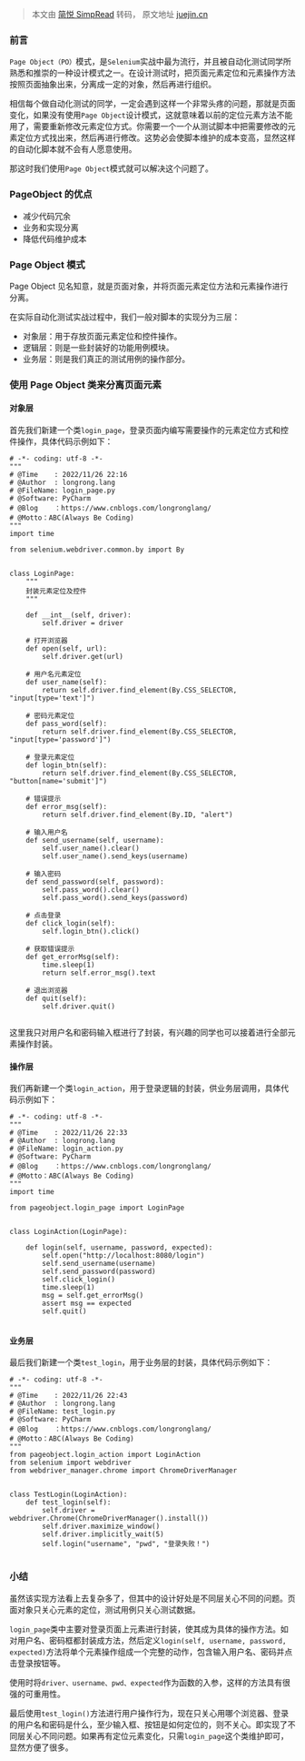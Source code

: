 > 本文由 [简悦 SimpRead](http://ksria.com/simpread/) 转码， 原文地址 [juejin.cn](https://juejin.cn/post/7170655432854208543)

### 前言

`Page Object（PO）`模式，是`Selenium`实战中最为流行，并且被自动化测试同学所熟悉和推崇的一种设计模式之一。在设计测试时，把页面元素定位和元素操作方法按照页面抽象出来，分离成一定的对象，然后再进行组织。

相信每个做自动化测试的同学，一定会遇到这样一个非常头疼的问题，那就是页面变化，如果没有使用`Page Object`设计模式，这就意味着以前的定位元素方法不能用了，需要重新修改元素定位方式。你需要一个一个从测试脚本中把需要修改的元素定位方式找出来，然后再进行修改。这势必会使脚本维护的成本变高，显然这样的自动化脚本就不会有人愿意使用。

那这时我们使用`Page Object`模式就可以解决这个问题了。

### PageObject 的优点

*   减少代码冗余
*   业务和实现分离
*   降低代码维护成本

### Page Object 模式

Page Object 见名知意，就是页面对象，并将页面元素定位方法和元素操作进行分离。

在实际自动化测试实战过程中，我们一般对脚本的实现分为三层：

*   对象层：用于存放页面元素定位和控件操作。
*   逻辑层：则是一些封装好的功能用例模块。
*   业务层：则是我们真正的测试用例的操作部分。

### 使用 Page Object 类来分离页面元素

#### 对象层

首先我们新建一个类`login_page`，登录页面内编写需要操作的元素定位方式和控件操作，具体代码示例如下：

```
# -*- coding: utf-8 -*-
"""
# @Time    : 2022/11/26 22:16
# @Author  : longrong.lang
# @FileName: login_page.py
# @Software: PyCharm
# @Blog    ：https://www.cnblogs.com/longronglang/
# @Motto：ABC(Always Be Coding)
"""
import time

from selenium.webdriver.common.by import By


class LoginPage:
    """
    封装元素定位及控件
    """

    def __int__(self, driver):
        self.driver = driver

    # 打开浏览器
    def open(self, url):
        self.driver.get(url)

    # 用户名元素定位
    def user_name(self):
        return self.driver.find_element(By.CSS_SELECTOR, "input[type='text']")

    # 密码元素定位
    def pass_word(self):
        return self.driver.find_element(By.CSS_SELECTOR, "input[type='password']")

    # 登录元素定位
    def login_btn(self):
        return self.driver.find_element(By.CSS_SELECTOR, "button[name='submit']")

    # 错误提示
    def error_msg(self):
        return self.driver.find_element(By.ID, "alert")

    # 输入用户名
    def send_username(self, username):
        self.user_name().clear()
        self.user_name().send_keys(username)

    # 输入密码
    def send_password(self, password):
        self.pass_word().clear()
        self.pass_word().send_keys(password)

    # 点击登录
    def click_login(self):
        self.login_btn().click()

    # 获取错误提示
    def get_errorMsg(self):
        time.sleep(1)
        return self.error_msg().text

    # 退出浏览器
    def quit(self):
        self.driver.quit()


```

这里我只对用户名和密码输入框进行了封装，有兴趣的同学也可以接着进行全部元素操作封装。

#### 操作层

我们再新建一个类`login_action`，用于登录逻辑的封装，供业务层调用，具体代码示例如下：

```
# -*- coding: utf-8 -*-
"""
# @Time    : 2022/11/26 22:33
# @Author  : longrong.lang
# @FileName: login_action.py
# @Software: PyCharm
# @Blog    ：https://www.cnblogs.com/longronglang/
# @Motto：ABC(Always Be Coding)
"""
import time

from pageobject.login_page import LoginPage


class LoginAction(LoginPage):

    def login(self, username, password, expected):
        self.open("http://localhost:8080/login")
        self.send_username(username)
        self.send_password(password)
        self.click_login()
        time.sleep(1)
        msg = self.get_errorMsg()
        assert msg == expected
        self.quit()


```

#### 业务层

最后我们新建一个类`test_login`，用于业务层的封装，具体代码示例如下：

```
# -*- coding: utf-8 -*-
"""
# @Time    : 2022/11/26 22:43
# @Author  : longrong.lang
# @FileName: test_login.py
# @Software: PyCharm
# @Blog    ：https://www.cnblogs.com/longronglang/
# @Motto：ABC(Always Be Coding)
"""
from pageobject.login_action import LoginAction
from selenium import webdriver
from webdriver_manager.chrome import ChromeDriverManager


class TestLogin(LoginAction):
    def test_login(self):
        self.driver = webdriver.Chrome(ChromeDriverManager().install())
        self.driver.maximize_window()
        self.driver.implicitly_wait(5)
        self.login("username", "pwd", "登录失败！")


```

### 小结

虽然该实现方法看上去复杂多了，但其中的设计好处是不同层关心不同的问题。页面对象只关心元素的定位，测试用例只关心测试数据。

`login_page`类中主要对登录页面上元素进行封装，使其成为具体的操作方法。如对用户名、密码框都封装成方法，然后定义`login(self, username, password, expected)`方法将单个元素操作组成一个完整的动作，包含输入用户名、密码并点击登录按钮等。

使用时将`driver、username、pwd、expected`作为函数的入参，这样的方法具有很强的可重用性。

最后使用`test_login()`方法进行用户操作行为，现在只关心用哪个浏览器、登录的用户名和密码是什么，至少输入框、按钮是如何定位的，则不关心。即实现了不同层关心不同问题。如果再有定位元素变化，只需`login_page`这个类维护即可，显然方便了很多。